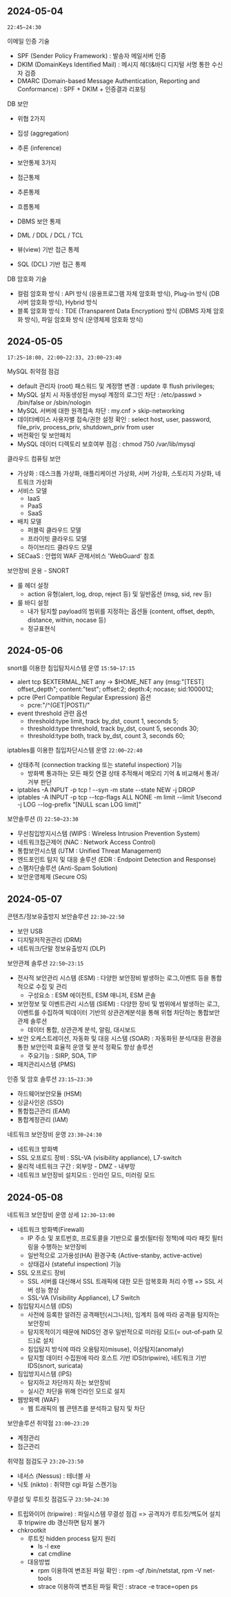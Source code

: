 
## 2024-05-04 
`22:45~24:30`

이메일 인증 기술

  - SPF (Sender Policy Framework) : 발송자 메일서버 인증
  - DKIM (DomainKeys Identified Mail) : 메시지 헤더&바디 디지털 서명 통한 수신자 검증
  - DMARC (Domain-based Message Authentication, Reporting and Conformance) : SPF + DKIM + 인증결과 리포팅

DB 보안

  - 위협 2가지
  - 집성 (aggregation)
  - 추론 (inference)

  - 보안통제 3가지
  - 접근통제
  - 추론통제
  - 흐름통제

  - DBMS 보안 통제
  - DML / DDL / DCL / TCL
  - 뷰(view) 기반 접근 통제
  - SQL (DCL) 기반 접근 통제

DB 암호화 기술

  - 컬럼 암호화 방식 : API 방식 (응용프로그램 자체 암호화 방식), Plug-in 방식 (DB서버 암호화 방식), Hybrid 방식
  - 블록 암호화 방식 : TDE (Transparent Data Encryption) 방식 (DBMS 자체 암호화 방식), 파일 암호화 방식 (운영체제 암호화 방식)

## 2024-05-05
`17:25~18:00, 22:00~22:33, 23:00~23:40`

MySQL 취약점 점검

  - default 관리자 (root) 패스워드 및 계정명 변경 : update 후 flush privileges;
  - MySQL 설치 시 자동생성된 mysql 계정의 로그인 차단 : /etc/passwd > /bin/false or /sbin/nologin
  - MySQL 서버에 대한 원격접속 차단 : my.cnf > skip-networking
  - 데이터베이스 사용자별 접속/권한 설정 확인 : select host, user, password, file_priv, process_priv, shutdown_priv from user
  - 버전확인 및 보안패치
  - MySQL 데이터 디렉토리 보호여부 점검 : chmod 750 /var/lib/mysql

클라우드 컴퓨팅 보안

  - 가상화 : 데스크톱 가상화, 애플리케이션 가상화, 서버 가상화, 스토리지 가상화, 네트워크 가상화
  - 서비스 모델
    - IaaS
    - PaaS
    - SaaS
  - 배치 모델
    - 퍼블릭 클라우드 모델
    - 프라이빗 클라우드 모델
    - 하이브리드 클라우드 모델
  - SECaaS : 안랩의 WAF 관제서비스 'WebGuard' 참조

보안장비 운용 - SNORT

  - 룰 헤더 설정
    - action 유형(alert, log, drop, reject 등) 및 일반옵션 (msg, sid, rev 등)
  - 룰 바디 설정
    - 내가 탐지할 payload의 범위를 지정하는 옵션들 (content, offset, depth, distance, within, nocase 등)
    - 정규표현식

## 2024-05-06

snort를 이용한 침입탐지시스템 운영 `15:50~17:15`

  - alert tcp $EXTERMAL_NET any -> $HOME_NET any (msg:"[TEST] offset_depth"; content:"test"; offset:2; depth:4; nocase; sid:1000012;
  - pcre (Perl Compatible Regular Expression) 옵션 
    - pcre:"/^(GET|POST)/"
  - event threshold 관련 옵션
    - threshold:type limit, track by_dst, count 1, seconds 5;
    - threshold:type threshold, track by_dst, count 5, seconds 30;
    - threshold:type both, track by_dst, count 3, seconds 60;

iptables를 이용한 침입차단시스템 운영 `22:00~22:40`

  - 상태추적 (connection tracking 또는 stateful inspection) 기능
    - 방화벽 통과하는 모든 패킷 연결 상태 추적해서 메모리 기억 & 비교해서 통과/거부 판단
  - iptables -A INPUT -p tcp ! --syn -m state --state NEW -j DROP
  - iptables -A INPUT -p tcp --tcp-flags ALL NONE -m limit --limit 1/second -j LOG --log-prefix "[NULL scan LOG limit]"

보안솔루션 (I) `22:50~23:30`

  - 무선침입방지시스템 (WIPS : Wireless Intrusion Prevention System)
  - 네트워크접근제어 (NAC : Network Access Control)
  - 통합보안시스템 (UTM : Unified Threat Management)
  - 엔드포인트 탐지 및 대응 솔루션 (EDR : Endpoint Detection and Response)
  - 스팸차단솔루션 (Anti-Spam Solution)
  - 보안운영체제 (Secure OS)

## 2024-05-07

콘텐츠/정보유출방지 보안솔루션 `22:30~22:50`

  - 보안 USB
  - 디지털저작권관리 (DRM)
  - 네트워크/단말 정보유출방지 (DLP)

보안관제 솔루션 `22:50~23:15`

  - 전사적 보안관리 시스템 (ESM) : 다양한 보안장비 발생하는 로그,이벤트 등을 통합적으로 수집 및 관리
    - 구성요소 : ESM 에이전트, ESM 매니저, ESM 콘솔
  - 보안정보 및 이벤트관리 시스템 (SIEM) : 다양한 장비 및 범위에서 발생하는 로그,이벤트를 수집하여 빅데이터 기반의 상관관계분석을 통해 위협 차단하는 통합보안관제 솔루션
    - 데이터 통합, 상관관계 분석, 알림, 대시보드
  - 보안 오케스트레이션, 자동화 및 대응 시스템 (SOAR) : 자동화된 분석/대응 환경을 통한 보안인력 효율적 운영 및 분석 정확도 향상 솔루션
    - 주요기능 : SIRP, SOA, TIP
  - 패치관리시스템 (PMS)

인증 및 암호 솔루션 `23:15~23:30`

  - 하드웨어보안모듈 (HSM)
  - 싱글사인온 (SSO)
  - 통합접근관리 (EAM)
  - 통합계정관리 (IAM)

네트워크 보안장비 운영 `23:30~24:30`

  - 네트워크 방화벽
  - SSL 오프로드 장비 : SSL-VA (visibility appliance), L7-switch
  - 물리적 네트워크 구간 : 외부망 - DMZ - 내부망
  - 네트워크 보안장비 설치모드 : 인라인 모드, 미러링 모드

## 2024-05-08

네트워크 보안장비 운영 상세 `12:30~13:00`

  - 네트워크 방화벽(Firewall)
    - IP 주소 및 포트번호, 프로토콜을 기반으로 룰셋(필터링 정책)에 따라 패킷 필터링을 수행하는 보안장비
    - 일반적으로 고가용성(HA) 환경구축 (Active-stanby, active-active)
    - 상태검사 (stateful inspection) 기능
  - SSL 오프로드 장비
    - SSL 서버를 대신해서 SSL 트래픽에 대한 모든 암복호화 처리 수행 => SSL 서버 성능 향상
    - SSL-VA (Visibility Appliance), L7 Switch
  - 침입탐지시스템 (IDS)
    - 사전에 등록한 알려진 공격패턴(시그니처), 임계치 등에 따라 공격을 탐지하는 보안장비
    - 탐지목적이기 때문에 NIDS인 경우 일반적으로 미러링 모드(= out-of-path 모드)로 설치
    - 침입탐지 방식에 따라 오용탐지(misuse), 이상탐지(anomaly)
    - 탐지할 데이터 수집원에 따라 호스트 기반 IDS(tripwire), 네트워크 기반 IDS(snort, suricata)
  - 침입방지시스템 (IPS)
    - 탐지하고 차단까지 하는 보안장비
    - 실시간 차단을 위해 인라인 모드로 설치
  - 웹방화벽 (WAF)
    - 웹 트래픽의 웹 콘텐츠를 분석하고 탐지 및 차단

보안솔루션 취약점 `23:00~23:20`

  - 계정관리
  - 접근관리

취약점 점검도구 `23:20~23:50`

  - 네서스 (Nessus) : 테너블 사
  - 닉토 (nikto) : 취약한 cgi 파일 스캔기능

무결성 및 루트킷 점검도구 `23:50~24:30`

  - 트립와이어 (tripwire) : 파일시스템 무결성 점검 => 공격자가 루트킷/백도어 설치 후 tripwire db 갱신하면 탐지 불가
  - chkrootkit
    - 루트킷 hidden process 탐지 원리
      - ls -l exe
      - cat cmdline
    - 대응방법
      - rpm 이용하여 변조된 파일 확인 : rpm -qf /bin/netstat, rpm -V net-tools
      - strace 이용하여 변조된 파일 확인 : strace -e trace=open ps
